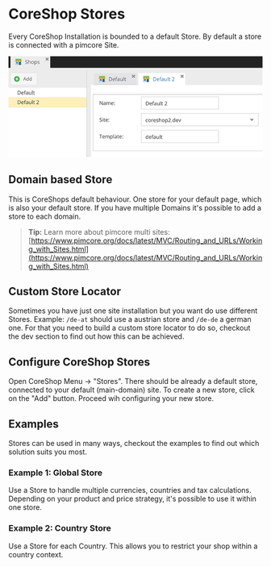 # CoreShop Stores
Every CoreShop Installation is bounded to a default Store.
By default a store is connected with a pimcore Site.

![Stores](img/stores.png)

## Domain based Store
This is CoreShops default behaviour. One store for your default page, which is also your default store.
If you have multiple Domains it's possible to add a store to each domain.

> **Tip:** Learn more about pimcore multi sites: [https://www.pimcore.org/docs/latest/MVC/Routing_and_URLs/Working_with_Sites.html](https://www.pimcore.org/docs/latest/MVC/Routing_and_URLs/Working_with_Sites.html)

## Custom Store Locator
Sometimes you have just one site installation but you want do use different Stores.
Example: `/de-at` should use a austrian store and `/de-de` a german one.
For that you need to build a custom store locator to do so, checkout the dev section to find out how this can be achieved.

## Configure CoreShop Stores
Open CoreShop Menu -> "Stores". There should be already a default store, connected to your default (main-domain) site.
To create a new store, click on the "Add" button. Proceed wih configuring your new store.

## Examples
Stores can be used in many ways, checkout the examples to find out which solution suits you most.

### Example 1: Global Store
Use a Store to handle multiple currencies, countries and tax calculations.
Depending on your product and price strategy, it's possible to use it within one store.

### Example 2: Country Store
Use a Store for each Country. This allows you to restrict your shop within a country context.